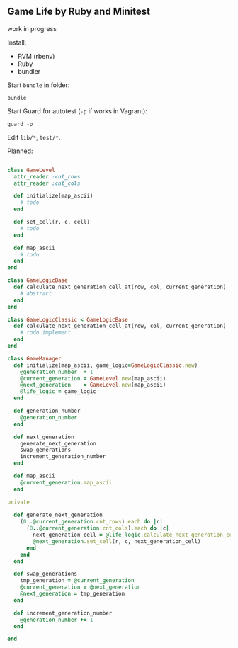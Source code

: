Game Life by Ruby and Minitest
------------------------------

work in progress

Install:
* RVM (rbenv)
* Ruby
* bundler

Start `bundle` in folder:

```console
bundle
```

Start Guard for autotest (`-p` if works in Vagrant):

```console
guard -p
```

Edit `lib/*`, `test/*`.

Planned:

```ruby

class GameLevel
  attr_reader :cnt_rows
  attr_reader :cnt_cols

  def initialize(map_ascii)
    # todo
  end

  def set_cell(r, c, cell)
    # todo
  end

  def map_ascii
    # todo
  end
end

class GameLogicBase
  def calculate_next_generation_cell_at(row, col, current_generation)
    # abstract
  end
end

class GameLogicClassic < GameLogicBase
  def calculate_next_generation_cell_at(row, col, current_generation)
    # todo implement
  end
end

class GameManager
  def initialize(map_ascii, game_logic=GameLogicClassic.new)
    @generation_number  = 1
    @current_generation = GameLevel.new(map_ascii)
    @next_generation    = GameLevel.new(map_ascii)
    @life_logic = game_logic
  end

  def generation_number
    @generation_number
  end

  def next_generation
    generate_next_generation
    swap_generations
    increment_generation_number
  end

  def map_ascii
    @current_generation.map_ascii
  end

private
  
  def generate_next_generation
    (0..@current_generation.cnt_rows).each do |r|
      (0..@current_generation.cnt_cols).each do |c|
        next_generation_cell = @life_logic.calculate_next_generation_cell_at(r, c, @current_generation)
        @next_generation.set_cell(r, c, next_generation_cell)
      end
    end
  end

  def swap_generations
    tmp_generation = @current_generation
    @current_generation = @next_generation
    @next_generation = tmp_generation
  end

  def increment_generation_number
    @generation_number += 1
  end

end


```
